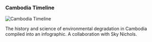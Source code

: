 ### Cambodia Timeline

![Cambodia Timeline][timeline]

[timeline]: http://assets.quells.net/DP/proj/cambodia_sq.jpg

The history and science of environmental degradation in Cambodia compiled into an infographic. A collaboration with Sky Nichols.
